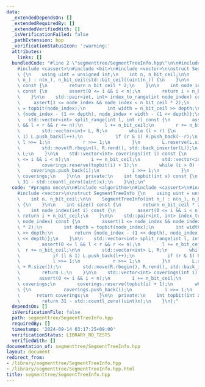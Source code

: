 ```yaml
---
data:
  _extendedDependsOn: []
  _extendedRequiredBy: []
  _extendedVerifiedWith: []
  _isVerificationFailed: false
  _pathExtension: hpp
  _verificationStatusIcon: ':warning:'
  attributes:
    links: []
  bundledCode: "#line 2 \"segmenttree/SegmentTreeInfo.hpp\"\n\n#include <algorithm>\n\
    #include <cassert>\n#include <bit>\n#include <vector>\n\nstruct SegmentTreeInfo\
    \ {\n    using uint = unsigned int;\n    int n, n_bit_ceil;\n\n    SegmentTreeInfo(int\
    \ n_) : n(n_), n_bit_ceil(std::bit_ceil((uint)n_)) {\n    }\n\n    int size()\
    \ const {\n        return n_bit_ceil * 2;\n    }\n\n    int node_index(int i)\
    \ const {\n        assert(0 <= i && i < n);\n        return i + n_bit_ceil;\n\
    \    }\n\n    std::pair<int, int> index_to_range(int node_index) const {\n   \
    \     assert(1 <= node_index && node_index < n_bit_ceil * 2);\n        int depth\
    \ = topbit(node_index);\n        int width = n_bit_ceil >> depth;\n        return\
    \ {node_index - (1 << depth), node_index + width - (1 << depth)};\n    }\n\n \
    \   std::vector<int> split_range(int l, int r) const {\n        assert(0 <= l\
    \ && l < r && r <= n);\n        l += n_bit_ceil;\n        r += n_bit_ceil;\n\n\
    \        std::vector<int> L, R;\n        while (l < r) {\n            if (l &\
    \ 1) L.push_back(l++);\n            if (r & 1) R.push_back(--r);\n           \
    \ l >>= 1;\n            r >>= 1;\n        }\n        L.reserve(L.size() + R.size());\n\
    \        std::move(R.rbegin(), R.rend(), std::back_inserter(L));\n        return\
    \ L;\n    }\n\n    std::vector<int> coverings(int i) const {\n        assert(0\
    \ <= i && i < n);\n        i += n_bit_ceil;\n        std::vector<int> coverings;\n\
    \        coverings.reserve(topbit(i) + 1);\n        while (i > 0) {\n        \
    \    coverings.push_back(i);\n            i >>= 1;\n        }\n        return\
    \ coverings;\n    }\n\n  private:\n    int topbit(int x) const {\n        return\
    \ 31 - std::countl_zero((uint)x);\n    }\n};\n"
  code: "#pragma once\n\n#include <algorithm>\n#include <cassert>\n#include <bit>\n\
    #include <vector>\n\nstruct SegmentTreeInfo {\n    using uint = unsigned int;\n\
    \    int n, n_bit_ceil;\n\n    SegmentTreeInfo(int n_) : n(n_), n_bit_ceil(std::bit_ceil((uint)n_))\
    \ {\n    }\n\n    int size() const {\n        return n_bit_ceil * 2;\n    }\n\n\
    \    int node_index(int i) const {\n        assert(0 <= i && i < n);\n       \
    \ return i + n_bit_ceil;\n    }\n\n    std::pair<int, int> index_to_range(int\
    \ node_index) const {\n        assert(1 <= node_index && node_index < n_bit_ceil\
    \ * 2);\n        int depth = topbit(node_index);\n        int width = n_bit_ceil\
    \ >> depth;\n        return {node_index - (1 << depth), node_index + width - (1\
    \ << depth)};\n    }\n\n    std::vector<int> split_range(int l, int r) const {\n\
    \        assert(0 <= l && l < r && r <= n);\n        l += n_bit_ceil;\n      \
    \  r += n_bit_ceil;\n\n        std::vector<int> L, R;\n        while (l < r) {\n\
    \            if (l & 1) L.push_back(l++);\n            if (r & 1) R.push_back(--r);\n\
    \            l >>= 1;\n            r >>= 1;\n        }\n        L.reserve(L.size()\
    \ + R.size());\n        std::move(R.rbegin(), R.rend(), std::back_inserter(L));\n\
    \        return L;\n    }\n\n    std::vector<int> coverings(int i) const {\n \
    \       assert(0 <= i && i < n);\n        i += n_bit_ceil;\n        std::vector<int>\
    \ coverings;\n        coverings.reserve(topbit(i) + 1);\n        while (i > 0)\
    \ {\n            coverings.push_back(i);\n            i >>= 1;\n        }\n  \
    \      return coverings;\n    }\n\n  private:\n    int topbit(int x) const {\n\
    \        return 31 - std::countl_zero((uint)x);\n    }\n};"
  dependsOn: []
  isVerificationFile: false
  path: segmenttree/SegmentTreeInfo.hpp
  requiredBy: []
  timestamp: '2024-09-14 03:17:25+09:00'
  verificationStatus: LIBRARY_NO_TESTS
  verifiedWith: []
documentation_of: segmenttree/SegmentTreeInfo.hpp
layout: document
redirect_from:
- /library/segmenttree/SegmentTreeInfo.hpp
- /library/segmenttree/SegmentTreeInfo.hpp.html
title: segmenttree/SegmentTreeInfo.hpp
---
```

